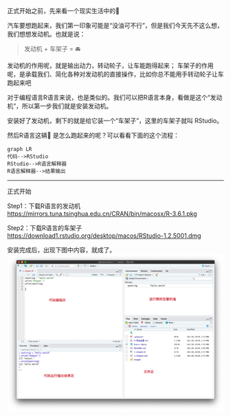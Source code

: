 正式开始之前，先来看一个现实生活中的🌰

汽车要想跑起来，我们第一印象可能是“没油可不行”，但是我们今天先不这么想，我们想想发动机。也就是说：

> 发动机  +  车架子  =  🚘

发动机的作用呢，就是输出动力，转动轮子，让车能跑得起来；
车架子的作用呢，是承载我们、简化各种对发动机的直接操作，比如你总不能用手转动轮子让车跑起来吧

对于编程语言R语言来说，也是类似的。我们可以把R语言本身，看做是这个“发动机”，所以第一步我们就是安装发动机。

安装好了发动机，剩下的就是给它装一个“车架子”，这里的车架子就叫 RStudio。

然后R语言这辆🚗 是怎么跑起来的呢？可以看看下面的这个流程：


```mermaid
graph LR
代码-->RStudio
RStudio-->R语言解释器
R语言解释器-->结果输出
```


---

正式开始

Step1：下载R语言的发动机 
    https://mirrors.tuna.tsinghua.edu.cn/CRAN/bin/macosx/R-3.6.1.pkg 

Step2：下载R语言的车架子
    https://download1.rstudio.org/desktop/macos/RStudio-1.2.5001.dmg 


安装完成后，出现下图中内容，就成了。
![RStudio](https://github.com/guoruibiao/learn-r/raw/master/images/1-rstudio.jpg)
